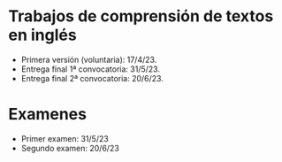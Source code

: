 # Trabajos de comprensión de textos en inglés
- Primera versión (voluntaria): 17/4/23.
- Entrega final 1ª convocatoria: 31/5/23.
- Entrega final 2ª convocatoria: 20/6/23.
# Examenes
- Primer examen: 31/5/23
- Segundo examen: 20/6/23